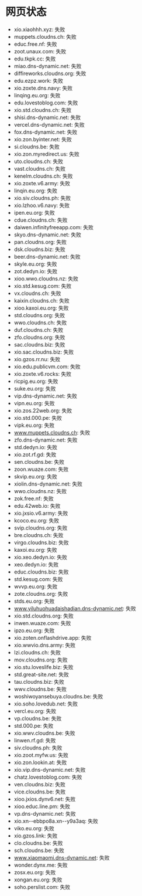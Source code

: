 # 网页状态
- xio.xiaohhh.xyz: 失败
- muppets.cloudns.ch: 失败
- educ.free.nf: 失败
- zoot.unaux.com: 失败
- edu.tkpk.cc: 失败
- miao.dns-dynamic.net: 失败
- diffireworks.cloudns.org: 失败
- edu.ezpz.work: 失败
- xio.zoxte.dns.navy: 失败
- linqing.eu.org: 失败
- edu.lovestoblog.com: 失败
- xio.std.cloudns.ch: 失败
- shisi.dns-dynamic.net: 失败
- vercel.dns-dynamic.net: 失败
- fox.dns-dynamic.net: 失败
- xio.zon.byinter.net: 失败
- si.cloudns.be: 失败
- xio.zon.myredirect.us: 失败
- uto.cloudns.ch: 失败
- vast.cloudns.ch: 失败
- kenelm.cloudns.ch: 失败
- xio.zoxte.v6.army: 失败
- linqin.eu.org: 失败
- xio.siv.cloudns.ph: 失败
- xio.lzhoo.v6.navy: 失败
- ipen.eu.org: 失败
- cdue.cloudns.ch: 失败
- daiwen.infinityfreeapp.com: 失败
- skyo.dns-dynamic.net: 失败
- pan.cloudns.org: 失败
- dsk.cloudns.biz: 失败
- beer.dns-dynamic.net: 失败
- skyle.eu.org: 失败
- zot.dedyn.io: 失败
- xioo.wwo.cloudns.nz: 失败
- xio.std.kesug.com: 失败
- vx.cloudns.ch: 失败
- kaixin.cloudns.ch: 失败
- xioo.kaxoi.eu.org: 失败
- std.cloudns.org: 失败
- wwo.cloudns.ch: 失败
- duf.cloudns.ch: 失败
- zfo.cloudns.org: 失败
- sac.cloudns.biz: 失败
- xio.sac.cloudns.biz: 失败
- xio.gzos.rr.nu: 失败
- xio.edu.publicvm.com: 失败
- xio.zoxte.v6.rocks: 失败
- ricpig.eu.org: 失败
- suke.eu.org: 失败
- vip.dns-dynamic.net: 失败
- vipn.eu.org: 失败
- xio.zos.22web.org: 失败
- xio.std.000.pe: 失败
- vipk.eu.org: 失败
- www.muppets.cloudns.ch: 失败
- zfo.dns-dynamic.net: 失败
- std.dedyn.io: 失败
- xio.zot.rf.gd: 失败
- sen.cloudns.be: 失败
- zoon.wuaze.com: 失败
- skvip.eu.org: 失败
- xiolin.dns-dynamic.net: 失败
- wwo.cloudns.nz: 失败
- zok.free.nf: 失败
- edu.42web.io: 失败
- xio.jxsio.v6.army: 失败
- kcoco.eu.org: 失败
- svip.cloudns.org: 失败
- bre.cloudns.ch: 失败
- virgo.cloudns.biz: 失败
- kaxoi.eu.org: 失败
- xio.xeo.dedyn.io: 失败
- xeo.dedyn.io: 失败
- educ.cloudns.biz: 失败
- std.kesug.com: 失败
- wvvp.eu.org: 失败
- zote.cloudns.org: 失败
- stds.eu.org: 失败
- www.yiluhuohuadaishadian.dns-dynamic.net: 失败
- xio.std.cloudns.org: 失败
- inwen.wuaze.com: 失败
- ipzo.eu.org: 失败
- xio.zoten.onflashdrive.app: 失败
- xio.wwvio.dns.army: 失败
- lzi.cloudns.ch: 失败
- mov.cloudns.org: 失败
- xio.stu.loveslife.biz: 失败
- std.great-site.net: 失败
- tau.cloudns.biz: 失败
- wwv.cloudns.be: 失败
- woshiwoyansebuya.cloudns.be: 失败
- xio.soho.lovedub.net: 失败
- vercl.eu.org: 失败
- vp.cloudns.be: 失败
- std.000.pe: 失败
- xio.wwv.cloudns.be: 失败
- linwen.rf.gd: 失败
- siv.cloudns.ph: 失败
- xio.zoot.myfw.us: 失败
- xio.zon.lookin.at: 失败
- xio.vip.dns-dynamic.net: 失败
- chatz.lovestoblog.com: 失败
- ven.cloudns.biz: 失败
- vice.cloudns.be: 失败
- xioo.jxios.dynv6.net: 失败
- xioo.educ.line.pm: 失败
- vp.dns-dynamic.net: 失败
- xio.xn--ebbpo8a.xn--y9a3aq: 失败
- viko.eu.org: 失败
- xio.gzos.link: 失败
- clo.cloudns.be: 失败
- sch.cloudns.be: 失败
- www.xiaomaomi.dns-dynamic.net: 失败
- wonder.dynx.me: 失败
- zosx.eu.org: 失败
- xongan.eu.org: 失败
- soho.perslist.com: 失败
